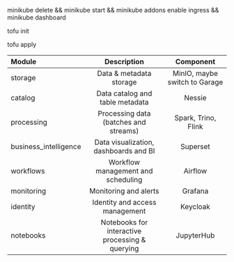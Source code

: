 minikube delete && minikube start && minikube addons enable ingress &&  minikube dashboard

tofu init

tofu apply

|Module|Description|Component|
|:-|:-: |:-:|
|storage | Data & metadata storage | MinIO, maybe switch to Garage|
|catalog | Data catalog and table metadata | Nessie|
|processing | Processing data (batches and streams) | Spark, Trino, Flink| 
|business_intelligence| Data visualization, dashboards and BI| Superset|
|workflows| Workflow management and scheduling| Airflow|
|monitoring| Monitoring and alerts |Grafana|
|identity| Identity and access management | Keycloak| 
|notebooks| Notebooks for interactive processing & querying | JupyterHub|
